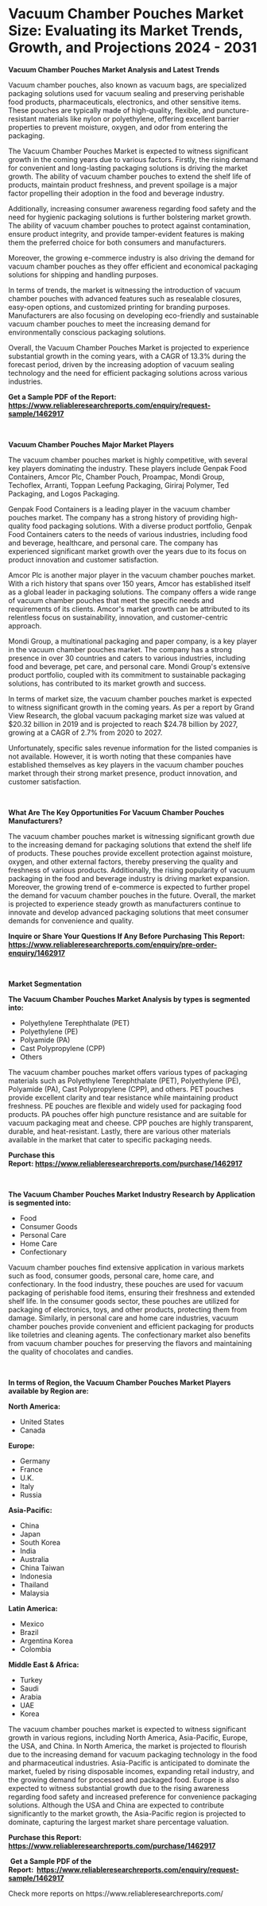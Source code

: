 <p><h1>Vacuum Chamber Pouches Market Size: Evaluating its Market Trends, Growth, and Projections 2024 - 2031</h1></p><p><strong>Vacuum Chamber Pouches Market Analysis and Latest Trends</strong></p>
<p><p>Vacuum chamber pouches, also known as vacuum bags, are specialized packaging solutions used for vacuum sealing and preserving perishable food products, pharmaceuticals, electronics, and other sensitive items. These pouches are typically made of high-quality, flexible, and puncture-resistant materials like nylon or polyethylene, offering excellent barrier properties to prevent moisture, oxygen, and odor from entering the packaging.</p><p>The Vacuum Chamber Pouches Market is expected to witness significant growth in the coming years due to various factors. Firstly, the rising demand for convenient and long-lasting packaging solutions is driving the market growth. The ability of vacuum chamber pouches to extend the shelf life of products, maintain product freshness, and prevent spoilage is a major factor propelling their adoption in the food and beverage industry.</p><p>Additionally, increasing consumer awareness regarding food safety and the need for hygienic packaging solutions is further bolstering market growth. The ability of vacuum chamber pouches to protect against contamination, ensure product integrity, and provide tamper-evident features is making them the preferred choice for both consumers and manufacturers.</p><p>Moreover, the growing e-commerce industry is also driving the demand for vacuum chamber pouches as they offer efficient and economical packaging solutions for shipping and handling purposes.</p><p>In terms of trends, the market is witnessing the introduction of vacuum chamber pouches with advanced features such as resealable closures, easy-open options, and customized printing for branding purposes. Manufacturers are also focusing on developing eco-friendly and sustainable vacuum chamber pouches to meet the increasing demand for environmentally conscious packaging solutions.</p><p>Overall, the Vacuum Chamber Pouches Market is projected to experience substantial growth in the coming years, with a CAGR of 13.3% during the forecast period, driven by the increasing adoption of vacuum sealing technology and the need for efficient packaging solutions across various industries.</p></p>
<p><strong>Get a Sample PDF of the Report:&nbsp; <a href="https://www.reliableresearchreports.com/enquiry/request-sample/1462917">https://www.reliableresearchreports.com/enquiry/request-sample/1462917</a></strong></p>
<p>&nbsp;</p>
<p><strong>Vacuum Chamber Pouches Major Market Players</strong></p>
<p><p>The vacuum chamber pouches market is highly competitive, with several key players dominating the industry. These players include Genpak Food Containers, Amcor Plc, Chamber Pouch, Proampac, Mondi Group, Techoflex, Arranti, Toppan Leefung Packaging, Giriraj Polymer, Ted Packaging, and Logos Packaging.</p><p>Genpak Food Containers is a leading player in the vacuum chamber pouches market. The company has a strong history of providing high-quality food packaging solutions. With a diverse product portfolio, Genpak Food Containers caters to the needs of various industries, including food and beverage, healthcare, and personal care. The company has experienced significant market growth over the years due to its focus on product innovation and customer satisfaction.</p><p>Amcor Plc is another major player in the vacuum chamber pouches market. With a rich history that spans over 150 years, Amcor has established itself as a global leader in packaging solutions. The company offers a wide range of vacuum chamber pouches that meet the specific needs and requirements of its clients. Amcor's market growth can be attributed to its relentless focus on sustainability, innovation, and customer-centric approach.</p><p>Mondi Group, a multinational packaging and paper company, is a key player in the vacuum chamber pouches market. The company has a strong presence in over 30 countries and caters to various industries, including food and beverage, pet care, and personal care. Mondi Group's extensive product portfolio, coupled with its commitment to sustainable packaging solutions, has contributed to its market growth and success.</p><p>In terms of market size, the vacuum chamber pouches market is expected to witness significant growth in the coming years. As per a report by Grand View Research, the global vacuum packaging market size was valued at $20.32 billion in 2019 and is projected to reach $24.78 billion by 2027, growing at a CAGR of 2.7% from 2020 to 2027.</p><p>Unfortunately, specific sales revenue information for the listed companies is not available. However, it is worth noting that these companies have established themselves as key players in the vacuum chamber pouches market through their strong market presence, product innovation, and customer satisfaction.</p></p>
<p>&nbsp;</p>
<p><strong>What Are The Key Opportunities For Vacuum Chamber Pouches Manufacturers?</strong></p>
<p><p>The vacuum chamber pouches market is witnessing significant growth due to the increasing demand for packaging solutions that extend the shelf life of products. These pouches provide excellent protection against moisture, oxygen, and other external factors, thereby preserving the quality and freshness of various products. Additionally, the rising popularity of vacuum packaging in the food and beverage industry is driving market expansion. Moreover, the growing trend of e-commerce is expected to further propel the demand for vacuum chamber pouches in the future. Overall, the market is projected to experience steady growth as manufacturers continue to innovate and develop advanced packaging solutions that meet consumer demands for convenience and quality.</p></p>
<p><strong>Inquire or Share Your Questions If Any Before Purchasing This Report: <a href="https://www.reliableresearchreports.com/enquiry/pre-order-enquiry/1462917">https://www.reliableresearchreports.com/enquiry/pre-order-enquiry/1462917</a></strong></p>
<p>&nbsp;</p>
<p><strong>Market Segmentation</strong></p>
<p><strong>The Vacuum Chamber Pouches Market Analysis by types is segmented into:</strong></p>
<p><ul><li>Polyethylene Terephthalate (PET)</li><li>Polyethylene (PE)</li><li>Polyamide (PA)</li><li>Cast Polypropylene (CPP)</li><li>Others</li></ul></p>
<p><p>The vacuum chamber pouches market offers various types of packaging materials such as Polyethylene Terephthalate (PET), Polyethylene (PE), Polyamide (PA), Cast Polypropylene (CPP), and others. PET pouches provide excellent clarity and tear resistance while maintaining product freshness. PE pouches are flexible and widely used for packaging food products. PA pouches offer high puncture resistance and are suitable for vacuum packaging meat and cheese. CPP pouches are highly transparent, durable, and heat-resistant. Lastly, there are various other materials available in the market that cater to specific packaging needs.</p></p>
<p><strong>Purchase this Report:&nbsp;<a href="https://www.reliableresearchreports.com/purchase/1462917">https://www.reliableresearchreports.com/purchase/1462917</a></strong></p>
<p>&nbsp;</p>
<p><strong>The Vacuum Chamber Pouches Market Industry Research by Application is segmented into:</strong></p>
<p><ul><li>Food</li><li>Consumer Goods</li><li>Personal Care</li><li>Home Care</li><li>Confectionary</li></ul></p>
<p><p>Vacuum chamber pouches find extensive application in various markets such as food, consumer goods, personal care, home care, and confectionary. In the food industry, these pouches are used for vacuum packaging of perishable food items, ensuring their freshness and extended shelf life. In the consumer goods sector, these pouches are utilized for packaging of electronics, toys, and other products, protecting them from damage. Similarly, in personal care and home care industries, vacuum chamber pouches provide convenient and efficient packaging for products like toiletries and cleaning agents. The confectionary market also benefits from vacuum chamber pouches for preserving the flavors and maintaining the quality of chocolates and candies.</p></p>
<p>&nbsp;</p>
<p><strong>In terms of Region, the Vacuum Chamber Pouches Market Players available by Region are:</strong></p>
<p>
    <p> <strong> North America: </strong>
        <ul>
            <li>United States</li>
            <li>Canada</li>
        </ul>
        </p> 
    <p> <strong> Europe: </strong>
        <ul>
            <li>Germany</li>
            <li>France</li>
            <li>U.K.</li>
            <li>Italy</li>
            <li>Russia</li>
        </ul>
        </p> 
    <p> <strong> Asia-Pacific: </strong>
        <ul>
            <li>China</li>
            <li>Japan</li>
            <li>South Korea</li>
            <li>India</li>
            <li>Australia</li>
            <li>China Taiwan</li>
            <li>Indonesia</li>
            <li>Thailand</li>
            <li>Malaysia</li>
        </ul>
        </p> 
    <p> <strong> Latin America: </strong>
        <ul>
            <li>Mexico</li>
            <li>Brazil</li>
            <li>Argentina Korea</li>
            <li>Colombia</li>
        </ul>
        </p> 
    <p> <strong> Middle East & Africa: </strong>
        <ul>
            <li>Turkey</li>
            <li>Saudi</li>
            <li>Arabia</li>
            <li>UAE</li>
            <li>Korea</li>
        </ul>
    </p>
    </p>
<p><p>The vacuum chamber pouches market is expected to witness significant growth in various regions, including North America, Asia-Pacific, Europe, the USA, and China. In North America, the market is projected to flourish due to the increasing demand for vacuum packaging technology in the food and pharmaceutical industries. Asia-Pacific is anticipated to dominate the market, fueled by rising disposable incomes, expanding retail industry, and the growing demand for processed and packaged food. Europe is also expected to witness substantial growth due to the rising awareness regarding food safety and increased preference for convenience packaging solutions. Although the USA and China are expected to contribute significantly to the market growth, the Asia-Pacific region is projected to dominate, capturing the largest market share percentage valuation.</p></p>
<p><strong>Purchase this Report: <a href="https://www.reliableresearchreports.com/purchase/1462917">https://www.reliableresearchreports.com/purchase/1462917</a></strong></p>
<p>&nbsp;<strong>Get a Sample PDF of the Report:&nbsp;&nbsp;<a href="https://www.reliableresearchreports.com/enquiry/request-sample/1462917">https://www.reliableresearchreports.com/enquiry/request-sample/1462917</a></strong></p>
<p><strong></strong></p>
<p>Check more reports on https://www.reliableresearchreports.com/</p>